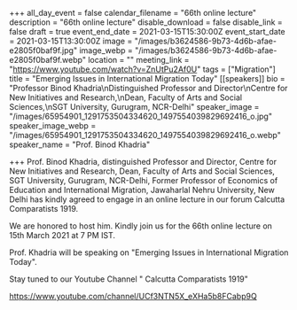 +++
all_day_event = false
calendar_filename = "66th online lecture"
description = "66th online lecture"
disable_download = false
disable_link = false
draft = true
event_end_date = 2021-03-15T15:30:00Z
event_start_date = 2021-03-15T13:30:00Z
image = "/images/b3624586-9b73-4d6b-afae-e2805f0baf9f.jpg"
image_webp = "/images/b3624586-9b73-4d6b-afae-e2805f0baf9f.webp"
location = ""
meeting_link = "https://www.youtube.com/watch?v=ZnUtPu2Af0U"
tags = ["Migration"]
title = "Emerging Issues in International Migration Today"
[[speakers]]
bio = "Professor Binod Khadria\nDistinguished Professor and Director\nCentre for New Initiatives and Research,\nDean, Faculty of Arts and Social Sciences,\nSGT University, Gurugram, NCR-Delhi"
speaker_image = "/images/65954901_1291753504334620_1497554039829692416_o.jpg"
speaker_image_webp = "/images/65954901_1291753504334620_1497554039829692416_o.webp"
speaker_name = "Prof. Binod Khadria"

+++
Prof. Binod Khadria, distinguished Professor and Director, Centre for New Initiatives and Research, Dean, Faculty of Arts and Social Sciences, SGT University, Gurugram, NCR-Delhi, Former Professor of Economics of Education and International Migration, Jawaharlal Nehru University, New Delhi has kindly agreed to engage in an online lecture in our forum Calcutta Comparatists 1919.  
  
We are honored to host him. Kindly join us for the 66th online lecture on 15th March 2021 at 7 PM IST.  
  
Prof. Khadria will be speaking on "Emerging Issues in International Migration Today".  
  
Stay tuned to our Youtube Channel " Calcutta Comparatists 1919"  
  
https://www.youtube.com/channel/UCf3NTN5X_eXHa5b8FCabp9Q
